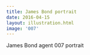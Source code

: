 ```yaml
---
title: James Bond portrait
date: 2016-04-15
layout: illustration.html
image: '007'
---
```


James Bond agent 007 portrait
